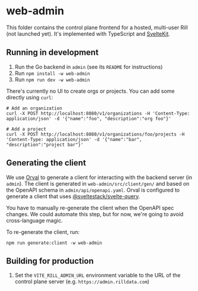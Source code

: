 # web-admin

This folder contains the control plane frontend for a hosted, multi-user Rill (not launched yet). It's implemented with TypeScript and [SvelteKit](https://kit.svelte.dev). 

## Running in development

1. Run the Go backend in `admin` (see its `README` for instructions)
2. Run `npm install -w web-admin`
3. Run `npm run dev -w web-admin`

There's currently no UI to create orgs or projects. You can add some directly using `curl`:
```
# Add an organization
curl -X POST http://localhost:8080/v1/organizations -H 'Content-Type: application/json' -d '{"name":"foo", "description":"org foo"}'

# Add a project
curl -X POST http://localhost:8080/v1/organizations/foo/projects -H 'Content-Type: application/json' -d '{"name":"bar", "description":"project bar"}'
```

## Generating the client

We use [Orval](https://orval.dev) to generate a client for interacting with the backend server (in `admin`). The client is generated in `web-admin/src/client/gen/` and based on the OpenAPI schema in `admin/api/openapi.yaml`. Orval is configured to generate a client that uses [@sveltestack/svelte-query](https://sveltequery.vercel.app).

You have to manually re-generate the client when the OpenAPI spec changes. We could automate this step, but for now, we're going to avoid cross-language magic.

To re-generate the client, run:

```script
npm run generate:client -w web-admin
```

## Building for production

1. Set the `VITE_RILL_ADMIN_URL` environment variable to the URL of the control plane server (e.g. `https://admin.rilldata.com`)